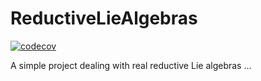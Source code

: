 # ReductiveLieAlgebras

[![codecov](https://codecov.io/gh/berndmehnert/ReductiveLieAlgebras/branch/master/graph/badge.svg?token=J7JXQ3J2E7)](https://codecov.io/gh/berndmehnert/ReductiveLieAlgebras)

A simple project dealing with real reductive Lie algebras ...
